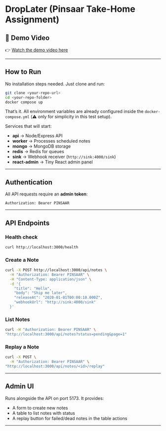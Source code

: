 
# DropLater (Pinsaar Take-Home Assignment)



## 🎥 Demo Video

👉 [Watch the demo video here](https://drive.google.com/file/d/1QRZowrrAbxZpd0ebooYeguk29wBlqw_B/view?usp=drive_link)

---

## How to Run

No installation steps needed. Just clone and run:

```bash
git clone <your-repo-url>
cd <your-repo-folder>
docker compose up
```

That’s it. All environment variables are already configured inside the `docker-compose.yml` (⚠️ only for simplicity in this test setup).

Services that will start:

* **api** → Node/Express API
* **worker** → Processes scheduled notes
* **mongo** → MongoDB storage
* **redis** → Redis for queues
* **sink** → Webhook receiver (`http://sink:4000/sink`)
* **react-admin** → Tiny React admin panel

---

## Authentication

All API requests require an **admin token**:

```
Authorization: Bearer PINSAAR
```

---

## API Endpoints

### Health check

```bash
curl http://localhost:3000/health
```

### Create a Note

```bash
curl -X POST http://localhost:3000/api/notes \
  -H "Authorization: Bearer PINSAAR" \
  -H "Content-Type: application/json" \
  -d '{
    "title": "Hello",
    "body": "Ship me later",
    "releaseAt": "2020-01-01T00:00:10.000Z",
    "webhookUrl": "http://sink:4000/sink"
  }'
```

### List Notes

```bash
curl -H "Authorization: Bearer PINSAAR" \
"http://localhost:3000/api/notes?status=pending&page=1"
```

### Replay a Note

```bash
curl -X POST \
  -H "Authorization: Bearer PINSAAR" \
"http://localhost:3000/api/notes/<id>/replay"
```

---

## Admin UI

Runs alongside the API on port 5173.
It provides:

* A form to create new notes
* A table to list notes with status
* A replay button for failed/dead notes in the table actions

---
